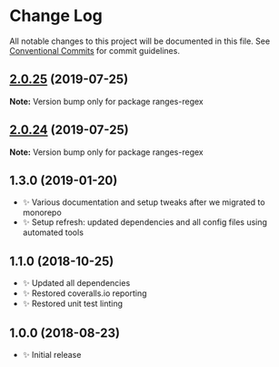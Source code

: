 # Change Log

All notable changes to this project will be documented in this file.
See [Conventional Commits](https://conventionalcommits.org) for commit guidelines.

## [2.0.25](https://gitlab.com/codsen/codsen/compare/ranges-regex@2.0.24...ranges-regex@2.0.25) (2019-07-25)

**Note:** Version bump only for package ranges-regex





## [2.0.24](https://gitlab.com/codsen/codsen/compare/ranges-regex@2.0.23...ranges-regex@2.0.24) (2019-07-25)

**Note:** Version bump only for package ranges-regex

## 1.3.0 (2019-01-20)

- ✨ Various documentation and setup tweaks after we migrated to monorepo
- ✨ Setup refresh: updated dependencies and all config files using automated tools

## 1.1.0 (2018-10-25)

- ✨ Updated all dependencies
- ✨ Restored coveralls.io reporting
- ✨ Restored unit test linting

## 1.0.0 (2018-08-23)

- ✨ Initial release
